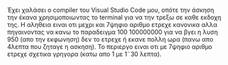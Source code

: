 Έχει χαλάσει ο compiler του Visual Studio Code μου, οπότε την άσκηση την έκανα χρησιμοποιωντας το terminal για να την τρεξω σε καθε εκδοχη της.
Η αληθεια ειναι οτι μεχρι και 7ψηφιο αριθμο ετρεχε κανονικα αλλα πηγαινοντας να κανω το παραδειγμα 100 100000000 για να βγει η λυση 950 (απο την εκφωνηση) δεν το ετρεχε ή εκανε πολλη ωρα (πανω απο 4λεπτα που ζηταγε η ασκηση). 
Το περιεργο ειναι οτι με 7ψηφιο αριθμο ετρεχε σχετικα γρηγορα (κατω απο 1 με 1¨30 λεπτα).
